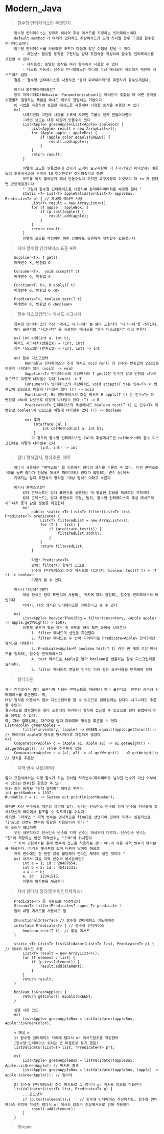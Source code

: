 # Modern_Java
>    함수형 인터페이스란 무엇인가
>
        함수형 인터페이스는 정확히 하나의 추상 메서드를 지정하는 인터페이스이다
        default method 가 여러개 있더라도 추상메서드가 오직 하나일 경우 그것은 함수형 인터페이스이다
        함수형 인터페이스를 사용하면 코드가 다음과 같은 이점을 얻을 수 있다
            - 유연성: 필요한 동작을 구현하는 람다 표현식을 작성하여 함수형 인터페이스를 구현할 수 있다
            - 재사용성: 동일한 동작을 여러 함수에서 사용할 수 있다
            - 테스트 가능성: 함수형 인터페이스는 하나의 추상 메서드만 정의하기 때문에 테스트하기 쉽다
        결론 : 함수형 인터페이스를 사용하면 "동작 파라미터화"를 유연하게 할수있게된다.
        
        여기서 동작파라미터화란?
        동작 파라미터화(Behavior Parameterization)는 메서드가 호출될 때 어떤 동작을 수행할지 결정하는 책임을 메서드 외부로 전달하는 기법이다 
        이 기법을 사용하면 동일한 메서드를 사용하여 다양한 동작을 수행할 수 있다
        ex) 
            사과가있다 그런데 사과를 초록색 사과만 고를수 있게 만들어야한다
            그러면 코드는 대충 이렇게 만들수가 있다
            List<Apple> greenApple(List<Apple> appleBox) {
                List<Apple> result = new ArrayList<>();
                for (Apple apple : appleBox) {
                    if (apple.color.eqauls(GREEN)) {
                        result.add(apple);
                    }
                }
                return result;
            }

            이렇게 코드를 만들었는데 갑자기 고객이 요구사항이 더 추가가되면 어떡할까? 예를들어 초록색사과에 무게가 10 이상인것만 추가해줘라고 하면
            코드를 복사 붙여넣기 해서 만들수있다 하지만 요구사항이 이것보다 더 +α 가 된다면 곤란해질것이다 
            " 그럴때 함수형 인터페이스를 사용하여 동작파라미터화를 해주면 된다 "
            static <T> List<T> appleValidator(List<T> appleBox, Predicate<T> p) { // 제네릭 메서드 사용
                List<T> result = new ArrayList<>();
                for (T apple : appleBox) {
                    if (p.test(apple)) {
                        result.add(apple);
                    }
                }
                return result;
            }
            이렇게 코드를 작성하면 어떤 상황에도 유연하게 대처할수 있을것이다
        
>    자바 함수형 인터페이스 표준 API
>
        Supplier<T>, T get()
        매개변수 X, 반환값 O
        
        Consumer<T>,  void accept(T t)
        매개변수 O, 반환값 X
        
        Function<T, R>, R apply(T t)
        매개변수 O, 반환값 O <R>
        
        Predicate<T>, boolean test(T t)
        매개변수 O, 반환값 O <boolean>   
        
>    함수 디스크립터 != 메서드 시그니처
>
        함수형 인터페이스의 추상 "메서드 시그니처" 는 람다 표현식의 "시그니처"를 가리킨다.
        람다 표현식의 "시그니처" 를 서술하는 메서드를 "함수 디스크립터" 라고 부른다

        ex) int add(int a, int b);
        메서드 시그니처(반환값X) = (int, int)
        함수 디스크립터(반환값O) = (int, int) -> int

        ex) 함수 디스크립터
             Runnable 인터페이스의 추상 메서드 void run() 은 인수와 반환값이 없으므로 이렇게 나타낼수 있다 (void) -> void
             Supplier<T> 인터페이스의 추상메서드 T get()은 인수가 없고 반환값 <T>가 있으므로 이렇게 나타낼수 있다 (void) -> T
             Consumer<T> 인터페이스의 추상메서드 void accept(T t)는 인수<T> 와 반환값이 없으므로 이렇게 나타낼수 있다 (T) -> void
             Function<T, R> 인터페이스의 추상 메서드 R apply(T t) 는 인수<T> 와 반환값 <R>이 있으므로 이렇게 나타낼수 있다 (T) -> R
             Predicate<T> 인터페이스의 추상메서드 boolean test(T t) 는 인수<T> 와 반환값 boolean이 있으므로 이렇게 나타낼수 있다 (T) -> boolean

             ex) 추가
                 interface Cal {
                     int calMethod(int a, int b);
                 }
                이 경우의 함수형 인터페이스인 Cal의 추상메서드인 calMethod의 함수 디스크립터는 이렇게 나타낼수 있다
                    (int, int) -> int
        

>    람다 형식검사, 형식추론, 제약
>
        람다가 사용되는 "콘텍스트" 를 이용해서 람다의 형식을 추론할 수 있다. 어떤 콘텍스트(예를 들면 람다가 전달될 메서드 파라미터나 람다가 할당되는 변수 등)에서 
        기대되는 람다 표현식의 형식을 "대상 형식" 이라고 부른다
        
        여기서 콘텍스트란?
            람다 콘텍스트는 람다 표현식을 실행하는 데 필요한 정보를 제공하는 객체이다 
            람다 콘텍스트는 람다 표현식의 유형, 범위, 함수형 인터페이스의 추상 메서드의 시그니처 등과 같은 정보를 제공한다
            ex)
                public static <T> List<T> filter(List<T> list, Predicate<T> predicate) {
                    List<T> filteredList = new ArrayList<>();
                    for (T t : list) {
                        if (predicate.test(t)) {
                            filteredList.add(t);
                        }
                    }
                    return filteredList;
                }

                타입: Predicate<T>
                범위: filter() 함수의 스코프
                함수형 인터페이스의 추상 메서드의 시그니처: boolean test(T t) = (T t) -> boolean
                이렇게 볼 수 있다

        여기서 대상형식이란?
            대상 형식은 람다 표현식이 사용되는 위치에 따라 결정되는 함수형 인터페이스의 타입이다 
            따라서, 대상 형식은 인터페이스를 의미한다고 볼 수 있다
        
        ex)
            List<Apple> heavierThan159g = filter(inventory, (Apple apple) -> apple.getWeight() > 150);
            이렇게 코드가 있을 경우 위 코드의 형식 확인 과정을 보여준다
                1. filter 메서드의 선언을 확인한다
                2. filter 메서드는 두 번째 파라미터로 Predicate<Apple> 형식(대상 형식)을 기대한다
                3. Predicate<Apple>은 boolean test(T t) 라는 한 개의 추상 메서드를 정의하는 함수형 인터페이스다
                4. test 메서드는 Apple을 받아 boolean을 반환하는 함수 디스크립터를 묘사한다.
                5. filter 메서드로 전달된 인수는 이와 같은 요구사항을 만족해야 한다
>    형식추론
>
    자바 컴파일러는 람다 표현식이 사용된 콘텍스트를 이용해서 람다 표현식과  관련된 함수형 인터페이스를 추론한다. 즉,
    대상 형식을 이용해서 함수 디스크립터를 알 수 있으므로 컴파일러는 람다의 시그니처도 추론할 수있다.
    결과적으로 컴파일러는 람다 표현식의 파라미터 형식에 접근할 수 있으므로 람다 문법에서 이를 생략할 수 있다.
    즉, 자바 컴파일러는 다으머럼 람다 파라미터 형식을 추론할 수 있다
    List<Apple> greenApples = 
            filter(inventory, (apple) -> GREEN.equals(apple.getColor())); // 파라미터 apple에 형식을 명시적으로 지정하지 않았다
    ex)
        Comparator<Apple> c = (Apple a1, Apple a2) -> a1.getWeight() - a2.getWeight(); // 형식을 추론하지 않음
        Comparator<Apple> c = (a1, a2) -> a1.getWeight() - a2.getWeight(); // 형식을 추론함

> 지역 변수 사용(제약)
>
    람다 표현식에서는 익명 함수가 하는 것처럼 자유변수(파라미터로 넘겨진 변수가 아닌 외부에서 정의된 변수)를 활용할 수 있다.
    이와 같은 동작을 "람다 캡처링" 이라고 부른다
    int portNumber = 1337;
    Runnable r = () -> Systme.out.println(portNumber);

    하지만 자유 변수에도 약간의 제약이 있다. 람다는 인스턴스 변수와 정적 변수를 자유롭게 캡처(자신의 바디에서 참조할 수 있도록)할 수있다.
    하지만 그러려면 " 지역 변수는 명시적으로 final로 선언되어 있어야 하거나 실질적으로 final로 선언된 변수와 똑같은 사용되어야 한다 "
    이 소리가 왜냐하면
        우선 내부적으로 인스턴스 변수와 지역 변수는 태생부터 다르다. 인스턴스 변수는 "힙"에 저장되는 반면 지역변수는 "스택"에 위치한다
        " 자바 구현에서는 원래 변수에 접근을 허용하는 것이 아니라 자유 지역 변수의 복사본을 제공한다. 따라서 복사본의 값이 바뀌지 않아야 하므로
        지역 변수에는 한 번만 값을 할당해야 한다는 제약이 생긴 것이다 "
        ex) 여기서 자유 지역 변수의 복사본이란?
            int a = 1; id : 20487654;
            int b = 2; id : 45431431;
            a = a + b;
            a, id : 12341515;
            이렇게 복사본을 제공한다
        
        
>    자바 람다식 정리(함수형인터페이스)
>
        Predicate<T> 를 기준으로 작성하였다
        Stream<T> filter(Predicate<? super T> predicate )
        필터 내장 메서드를 사용해도 됨

        @FunctionalInterface // 함수형 인터페이스 어노테이션
        interface Predicate<T> { // 함수형 인터페이스
            boolean test(T t); // 추상 메서드
        }

        static <T> List<T> listValidator(List<T> list, Predicate<T> p) { // 제네릭 메서드 사용
            List<T> result = new ArrayList<>();
            for (T element : list) {
                if (p.test(element)) {
                    result.add(element);
                }
            }
            return result;
        }
        
        boolean isGreenApple() {
            return getColor().equals(GREEN);
        }

        실행 시킨 코드 
        ex)
            List<Apple> greenAppleBox = listValidator(appleBox, Apple::isGreenColor);

        < 해설 >
        1) 함수형 인터페이스 자리에 람다식 or 메서드참조를 작성한다
        (함수형 인터페이스 위치는 큰 따옴표로 표기 했음)
        listValidator(List<T> list, "Predicate<T> p");
        
        ex) 
            List<Apple> greenAppleBox = listValidator(appleBox, Apple::isGreenApple); // 메서드 참조
            List<Apple> greenAppleBox = listValidator(appleBox, (apple) -> apple.isGreenApple()); // 람다식
  
        2) 함수형 인터페이스의 추상 메서드로 그 람다식 or 메서드 참조를 적용한다
        listValidator(List<T> list, Predicate<T> p) {
            ...코드생략
            if (p.test(element));{    // 함수형 인터페이스 추상메서드, 함수형 인터페이스 위치에 작성한 람다식 or 메서드 참조가 추상메서드로 인해 적용된다
                result.add(element);
            }              
        }

> Stream
    
